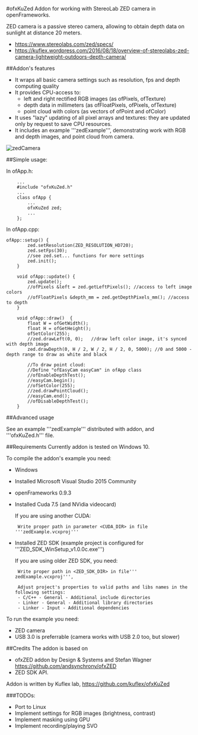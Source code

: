 #ofxKuZed
Addon for working with StereoLab ZED camera in openFrameworks.

ZED camera is a passive stereo camera, allowing to obtain depth data on sunlight at distance 20 meters.
* https://www.stereolabs.com/zed/specs/
* https://kuflex.wordpress.com/2016/08/18/overview-of-stereolabs-zed-camera-lightweight-outdoors-depth-camera/

##Addon's features
* It wraps all basic camera settings such as resolution, fps and depth computing quality
* It provides CPU-access to: 
  - left and right rectified RGB images (as ofPixels, ofTexture)
  - depth data in millimeters (as ofFloatPixels, ofPixels, ofTexture)
  - point cloud with colors (as vectors of ofPoint and ofColor)
* It uses "lazy" updating of all pixel arrays and textures: they are updated only by request to save CPU resources.
* It includes an example '''zedExample''', demonstrating work with RGB and depth images, and point cloud from camera.

![zedCamera](https://github.com/kuflex/ofxKuZed/raw/master/docs/ofxKuZed-1.jpg "zedCamera example")

##Simple usage:

In ofApp.h:
```
	...
	#include "ofxKuZed.h"
	...
	class ofApp {
		...
		ofxKuZed zed;
		...
	};
```

In ofApp.cpp:
```
ofApp::setup() {
		zed.setResolution(ZED_RESOLUTION_HD720);
		zed.setFps(30);			
		//see zed.set... functions for more settings
		zed.init();
	}

	void ofApp::update() {
		zed.update();
		//ofPixels &left = zed.getLeftPixels();	//access to left image colors
		//ofFloatPixels &depth_mm = zed.getDepthPixels_mm(); //access to depth
	}

	void ofApp::draw()	{
		float W = ofGetWidth();
		float H = ofGetHeight();
		ofSetColor(255);
		//zed.drawLeft(0, 0);	//draw left color image, it's synced with depth image
		zed.drawDepth(0, H / 2, W / 2, H / 2, 0, 5000);	//0 and 5000 - depth range to draw as white and black

		//To draw point cloud: 
		//Define "ofEasyCam easyCam" in ofApp class
		//ofEnableDepthTest();
		//easyCam.begin();
		//ofSetColor(255);
		//zed.drawPointCloud();
		//easyCam.end();
		//ofDisableDepthTest();
	}
```

##Advanced usage

See an example '''zedExample''' distributed with addon, and '''ofxKuZed.h''' file.

##Requirements
Currently addon is tested on Windows 10.

To compile the addon's example you need:
* Windows
* Installed Microsoft Visual Studio 2015 Community
* openFrameworks 0.9.3

* Installed Cuda 7.5 (and NVidia videocard)

   If you are using another CUDA:
   
       Write proper path in parameter <CUDA_DIR> in file '''zedExample.vcxproj'''

* Installed ZED SDK (example project is configured for '''ZED_SDK_WinSetup_v1.0.0c.exe''')

   If you are using older ZED SDK, you need:
   
       Write proper path in <ZED_SDK_DIR> in file''' zedExample.vcxproj''',
   
       Adjust project's properties to valid paths and libs names in the following settings:
       - C/C++ - General - Additional include directories
	   - Linker - General - Additional library directories
	   - Linker - Input - Additional dependencies

To run the example you need:
* ZED camera
* USB 3.0 is preferrable (camera works with USB 2.0 too, but slower)


##Credits
The addon is based on 
* ofxZED addon by Design & Systems and Stefan Wagner https://github.com/andsynchrony/ofxZED
* ZED SDK API.

Addon is written by Kuflex lab, https://github.com/kuflex/ofxKuZed

###TODOs: 
* Port to Linux
* Implement settings for RGB images (brightness, contrast)
* Implement masking using GPU
* Implement recording/playing SVO
